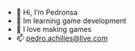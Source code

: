 - 👋 Hi, I’m Pedronsa
- 🌱 Im learning game development
- 💞️ I love making games
- 📫 pedro.achilles@live.com

<!---
Aqui eu vou salvar minhas coisas.
--->

